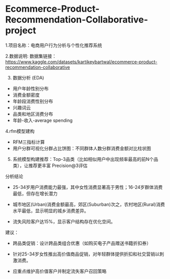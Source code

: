 # Ecommerce-Product-Recommendation-Collaborative-project
1.项目名称：电商用户行为分析与个性化推荐系统

2.数据说明:
数据集链接：https://www.kaggle.com/datasets/kartikeybartwal/ecommerce-product-recommendation-collaborative

3. 数据分析 (EDA)
- 用户年龄性别分布
- 消费金额密度
- 年龄段消费性别分布
- 兴趣词云
- 品类和地区消费分布
- 年龄-收入-average spending
  
4.rfm模型建构
- RFM三指标计算
- 用户分群可视化分群占比饼图：不同群体人数分群消费金额对比柱状图

5. 系统模型构建推荐：Top-3品类（比如相似用户中出现频率最高的前N个品类），让推荐更丰富
Precision@3评估

分析结论
- 25-34岁用户消费能力最强，其中女性消费显著高于男性；16-24岁群体消费最低，但存在增长潜力 

- 城市地区(Urban)消费金额最高，郊区(Suburban)次之，农村地区(Rural)消费水平最低，显示明显的城乡消费差异。

- 流失风险客户达15%，显示客户结构存在优化空间。

建议：
- 跨品类促销：设计跨品类组合优惠（如购买电子产品赠送书籍折扣券）

- 针对25-34岁女性推出高价值商品促销，对年轻群体提供折扣和社交营销以刺激消费。

- 应重点维护高价值客户并制定流失客户召回策略
